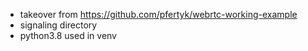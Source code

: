 * takeover from https://github.com/pfertyk/webrtc-working-example
* signaling directory
* python3.8 used in venv
